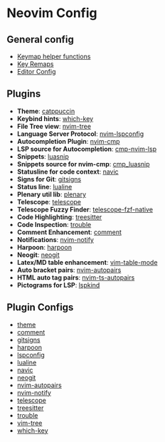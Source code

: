 # Neovim Config

## General config
- [Keymap helper functions](lua/snil/keymap.lua)
- [Key Remaps](lua/snil/keymap.lua)
- [Editor Config](lua/snil/set.lua)

## Plugins

- **Theme**: [catppuccin](https://github.com/catppuccin/nvim)
- **Keybind hints**: [which-key](https://github.com/folke/which-key.nvim)
- **File Tree view**: [nvim-tree](https://github.com/nvim-tree/nvim-tree.lua)
- **Language Server Protocol**: [nvim-lspconfig](https://github.com/neovim/nvim-lspconfig)
- **Autocompletion Plugin**: [nvim-cmp](https://github.com/hrsh7th/nvim-cmp)
- **LSP source for Autocompletion**: [cmp-nvim-lsp](https://github.com/hrsh7th/cmp-nvim-lsp)
- **Snippets**: [luasnip](https://github.com/L3MON4D3/LuaSnip)
- **Snippets source for nvim-cmp**: [cmp_luasnip](https://github.com/saadparwaiz1/cmp_luasnip)
- **Statusline for code context**: [navic](https://github.com/SmiteshP/nvim-navic)
- **Signs for Git**: [gitsigns](https://github.com/lewis6991/gitsigns.nvim)
- **Status line**: [lualine](https://github.com/nvim-lualine/lualine.nvim)
- **Plenary util lib**: [plenary](https://github.com/nvim-lua/plenary.nvim)
- **Telescope**: [telescope](https://github.com/nvim-telescope/telescope.nvim)
- **Telescope Fuzzy Finder**: [telescope-fzf-native](https://github.com/nvim-telescope/telescope-fzf-native.nvim)
- **Code Highlighting**: [treesitter](https://github.com/nvim-treesitter/nvim-treesitter)
- **Code Inspection**: [trouble](https://github.com/folke/trouble.nvim)
- **Comment Enhancement**: [comment](https://github.com/numToStr/Comment.nvim)
- **Notifications**: [nvim-notify](https://github.com/rcarriga/nvim-notify)
- **Harpoon**: [harpoon](https://github.com/ThePrimeagen/harpoon)
- **Neogit**: [neogit](https://github.com/TimUntersberger/neogit)
- **Latex/MD table enhancement**: [vim-table-mode](https://github.com/dhruvasagar/vim-table-mode)
- **Auto bracket pairs**: [nvim-autopairs](https://github.com/windwp/nvim-autopairs)
- **HTML auto tag pairs**: [nvim-ts-autopairs](https://github.com/windwp/nvim-ts-autotag)
- **Pictograms for LSP**: [lspkind](https://github.com/onsails/lspkind.nvim)

## Plugin Configs
- [theme](after/plugin/color.lua)
- [comment](after/plugin/comment.lua)
- [gitsigns](after/plugin/gitsigns.lua)
- [harpoon](after/plugin/harpoon.lua)
- [lspconfig](after/plugin/lspconfig.lua)
- [lualine](after/plugin/lualine.lua)
- [navic](after/plugin/navic.lua)
- [neogit](after/plugin/neogit.lua)
- [nvim-autopairs](after/plugin/nvim-autopairs.lua)
- [nvim-notify](after/plugin/nvim-notify.lua)
- [telescope](after/plugin/telescope.lua)
- [treesitter](after/plugin/treesitter.lua)
- [trouble](after/plugin/trouble.lua)
- [vim-tree](after/plugin/vim-tree.lua)
- [which-key](after/plugin/which-key.lua)
